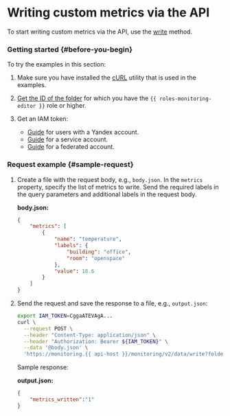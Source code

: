 # Writing custom metrics via the API

To start writing custom metrics via the API, use the [write](../../api-ref/MetricsData/write.md) method.

### Getting started {#before-you-begin}

To try the examples in this section:

1. Make sure you have installed the [cURL](https://curl.haxx.se) utility that is used in the examples.
1. [Get the ID of the folder](../../../resource-manager/operations/folder/get-id.md) for which you have the `{{ roles-monitoring-editor }}` role or higher.
1. Get an IAM token:

   * [Guide](../../../iam/operations/iam-token/create.md) for users with a Yandex account.
   * [Guide](../../../iam/operations/iam-token/create-for-sa.md) for a service account.
   * [Guide](../../../iam/operations/iam-token/create-for-federation.md) for a federated account.

### Request example {#sample-request}

1. Create a file with the request body, e.g., `body.json`. In the `metrics` property, specify the list of metrics to write. Send the required labels in the query parameters and additional labels in the request body.

    **body.json:**
    ```json
    {
        "metrics": [
            {
                "name": "temperature",
                "labels": {
                    "building": "office",
                    "room": "openspace"
                },
                "value": 18.6
            }
        ]
    }
    ```

1. Send the request and save the response to a file, e.g., `output.json`:

    ```bash
    export IAM_TOKEN=CggaATEVAgA...
    curl \
      --request POST \
      --header "Content-Type: application/json" \
      --header "Authorization: Bearer ${IAM_TOKEN}" \
      --data '@body.json' \
      'https://monitoring.{{ api-host }}/monitoring/v2/data/write?folderId=aoe6vrq0g3sv********&service=custom' > output.json
    ```

    Sample response:

    **output.json:**
    ```json
    {
        "metrics_written":"1"
    }
    ```
